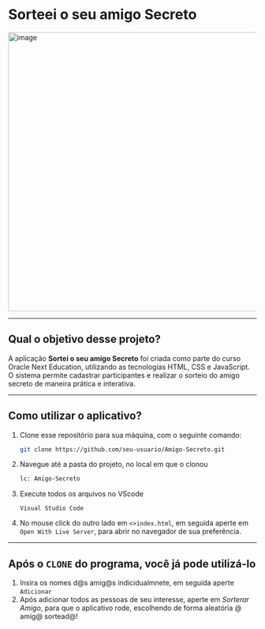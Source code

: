 # Sorteei o seu amigo Secreto

<img width="959" height="565" alt="image" src="https://github.com/user-attachments/assets/c177b7a1-8497-4747-9f75-0aa8a27f90e3" />



---

## Qual o objetivo desse projeto?

A aplicação **Sortei o seu amigo Secreto** foi criada como parte do curso Oracle Next Education, utilizando as tecnologias HTML, CSS e JavaScript. O sistema permite cadastrar participantes e realizar o sorteio do amigo secreto de maneira prática e interativa.

---
## Como utilizar o aplicativo?

1. Clone esse repositório para sua máquina, com o seguinte comando:
   ```bash
   git clone https://github.com/seu-usuario/Amigo-Secreto.git
   ```
2. Navegue até a pasta do projeto, no local em que o clonou
   ```bash
   lc: Amigo-Secreto
   ```
3. Execute todos os arquivos no VScode
   ```bach
   Visual Studio Code
   ```
5. No mouse click do outro lado em ```<>index.html```, em seguida aperte em ```Open With Live Server```, para abrir no navegador de sua preferência.

---
## Após o ```CLONE``` do programa, você já pode utilizá-lo
1. Insira os nomes d@s amig@s indicidualmnete, em seguida aperte ```Adicionar```
2. Após adicionar todos as pessoas de seu interesse, aperte em *Sorterar Amigo*, para que o aplicativo rode, escolhendo de forma aleatória @ amig@ sortead@!
   
